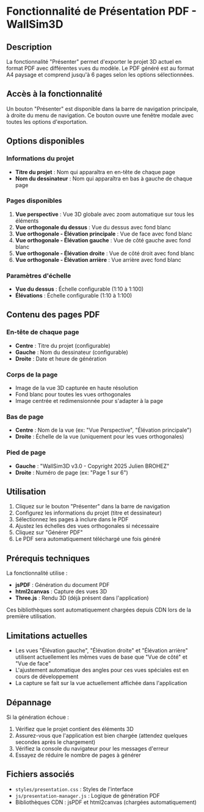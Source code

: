 # Fonctionnalité de Présentation PDF - WallSim3D

## Description

La fonctionnalité "Présenter" permet d'exporter le projet 3D actuel en format PDF avec différentes vues du modèle. Le PDF généré est au format A4 paysage et comprend jusqu'à 6 pages selon les options sélectionnées.

## Accès à la fonctionnalité

Un bouton "Présenter" est disponible dans la barre de navigation principale, à droite du menu de navigation. Ce bouton ouvre une fenêtre modale avec toutes les options d'exportation.

## Options disponibles

### Informations du projet
- **Titre du projet** : Nom qui apparaîtra en en-tête de chaque page
- **Nom du dessinateur** : Nom qui apparaîtra en bas à gauche de chaque page

### Pages disponibles
1. **Vue perspective** : Vue 3D globale avec zoom automatique sur tous les éléments
2. **Vue orthogonale du dessus** : Vue du dessus avec fond blanc
3. **Vue orthogonale - Élévation principale** : Vue de face avec fond blanc
4. **Vue orthogonale - Élévation gauche** : Vue de côté gauche avec fond blanc
5. **Vue orthogonale - Élévation droite** : Vue de côté droit avec fond blanc
6. **Vue orthogonale - Élévation arrière** : Vue arrière avec fond blanc

### Paramètres d'échelle
- **Vue du dessus** : Échelle configurable (1:10 à 1:100)
- **Élévations** : Échelle configurable (1:10 à 1:100)

## Contenu des pages PDF

### En-tête de chaque page
- **Centre** : Titre du projet (configurable)
- **Gauche** : Nom du dessinateur (configurable)
- **Droite** : Date et heure de génération

### Corps de la page
- Image de la vue 3D capturée en haute résolution
- Fond blanc pour toutes les vues orthogonales
- Image centrée et redimensionnée pour s'adapter à la page

### Bas de page
- **Centre** : Nom de la vue (ex: "Vue Perspective", "Élévation principale")
- **Droite** : Échelle de la vue (uniquement pour les vues orthogonales)

### Pied de page
- **Gauche** : "WallSim3D v3.0 - Copyright 2025 Julien BROHEZ"
- **Droite** : Numéro de page (ex: "Page 1 sur 6")

## Utilisation

1. Cliquez sur le bouton "Présenter" dans la barre de navigation
2. Configurez les informations du projet (titre et dessinateur)
3. Sélectionnez les pages à inclure dans le PDF
4. Ajustez les échelles des vues orthogonales si nécessaire
5. Cliquez sur "Générer PDF"
6. Le PDF sera automatiquement téléchargé une fois généré

## Prérequis techniques

La fonctionnalité utilise :
- **jsPDF** : Génération du document PDF
- **html2canvas** : Capture des vues 3D
- **Three.js** : Rendu 3D (déjà présent dans l'application)

Ces bibliothèques sont automatiquement chargées depuis CDN lors de la première utilisation.

## Limitations actuelles

- Les vues "Élévation gauche", "Élévation droite" et "Élévation arrière" utilisent actuellement les mêmes vues de base que "Vue de côté" et "Vue de face"
- L'ajustement automatique des angles pour ces vues spéciales est en cours de développement
- La capture se fait sur la vue actuellement affichée dans l'application

## Dépannage

Si la génération échoue :
1. Vérifiez que le projet contient des éléments 3D
2. Assurez-vous que l'application est bien chargée (attendez quelques secondes après le chargement)
3. Vérifiez la console du navigateur pour les messages d'erreur
4. Essayez de réduire le nombre de pages à générer

## Fichiers associés

- `styles/presentation.css` : Styles de l'interface
- `js/presentation-manager.js` : Logique de génération PDF
- Bibliothèques CDN : jsPDF et html2canvas (chargées automatiquement)
